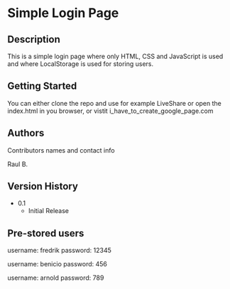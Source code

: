 # Simple Login Page

## Description

This is a simple login page where only HTML, CSS and JavaScript is used and where
LocalStorage is used for storing users.

## Getting Started
You can either clone the repo and use for example LiveShare or open the index.html in you browser, or vistit i_have_to_create_google_page.com


## Authors

Contributors names and contact info

Raul B.

## Version History

* 0.1
    * Initial Release


## Pre-stored users
username: fredrik
password: 12345

username: benicio
password: 456

username: arnold
password: 789